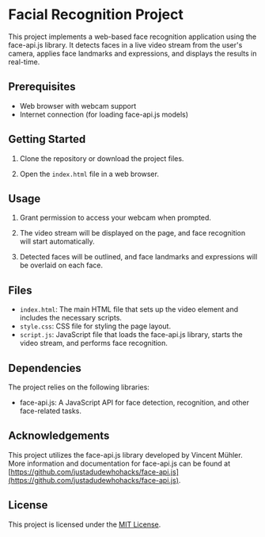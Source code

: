 # Facial Recognition Project

This project implements a web-based face recognition application using the face-api.js library. It detects faces in a live video stream from the user's camera, applies face landmarks and expressions, and displays the results in real-time.

## Prerequisites

- Web browser with webcam support
- Internet connection (for loading face-api.js models)

## Getting Started

1. Clone the repository or download the project files.

2. Open the `index.html` file in a web browser.

## Usage

1. Grant permission to access your webcam when prompted.

2. The video stream will be displayed on the page, and face recognition will start automatically.

3. Detected faces will be outlined, and face landmarks and expressions will be overlaid on each face.

## Files

- `index.html`: The main HTML file that sets up the video element and includes the necessary scripts.
- `style.css`: CSS file for styling the page layout.
- `script.js`: JavaScript file that loads the face-api.js library, starts the video stream, and performs face recognition.

## Dependencies

The project relies on the following libraries:

- face-api.js: A JavaScript API for face detection, recognition, and other face-related tasks.

## Acknowledgements

This project utilizes the face-api.js library developed by Vincent Mühler. More information and documentation for face-api.js can be found at [https://github.com/justadudewhohacks/face-api.js](https://github.com/justadudewhohacks/face-api.js).

## License

This project is licensed under the [MIT License](LICENSE).
